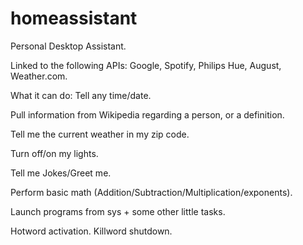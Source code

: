 # homeassistant

Personal Desktop Assistant.

Linked to the following APIs: Google, Spotify, Philips Hue, August, Weather.com.

What it can do: Tell any time/date. 

Pull information from Wikipedia regarding a person, or a definition. 

Tell me the current weather in my zip code. 

Turn off/on my lights.

Tell me Jokes/Greet me.

Perform basic math (Addition/Subtraction/Multiplication/exponents). 

Launch programs from sys + some other little tasks.

Hotword activation. Killword shutdown.
